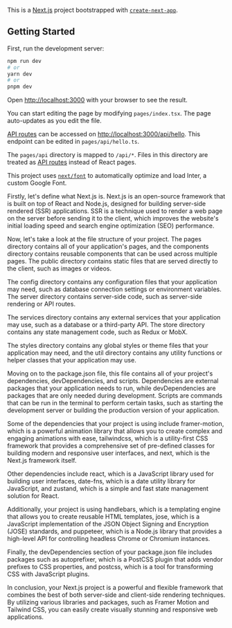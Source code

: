 This is a [Next.js](https://nextjs.org/) project bootstrapped with [`create-next-app`](https://github.com/vercel/next.js/tree/canary/packages/create-next-app).

## Getting Started

First, run the development server:

```bash
npm run dev
# or
yarn dev
# or
pnpm dev
```

Open [http://localhost:3000](http://localhost:3000) with your browser to see the result.

You can start editing the page by modifying `pages/index.tsx`. The page auto-updates as you edit the file.

[API routes](https://nextjs.org/docs/api-routes/introduction) can be accessed on [http://localhost:3000/api/hello](http://localhost:3000/api/hello). This endpoint can be edited in `pages/api/hello.ts`.

The `pages/api` directory is mapped to `/api/*`. Files in this directory are treated as [API routes](https://nextjs.org/docs/api-routes/introduction) instead of React pages.

This project uses [`next/font`](https://nextjs.org/docs/basic-features/font-optimization) to automatically optimize and load Inter, a custom Google Font.

Firstly, let's define what Next.js is. Next.js is an open-source framework that is built on top of React and Node.js, designed for building server-side rendered (SSR) applications. SSR is a technique used to render a web page on the server before sending it to the client, which improves the website's initial loading speed and search engine optimization (SEO) performance.

Now, let's take a look at the file structure of your project. The pages directory contains all of your application's pages, and the components directory contains reusable components that can be used across multiple pages. The public directory contains static files that are served directly to the client, such as images or videos.

The config directory contains any configuration files that your application may need, such as database connection settings or environment variables. The server directory contains server-side code, such as server-side rendering or API routes.

The services directory contains any external services that your application may use, such as a database or a third-party API. The store directory contains any state management code, such as Redux or MobX.

The styles directory contains any global styles or theme files that your application may need, and the util directory contains any utility functions or helper classes that your application may use.

Moving on to the package.json file, this file contains all of your project's dependencies, devDependencies, and scripts. Dependencies are external packages that your application needs to run, while devDependencies are packages that are only needed during development. Scripts are commands that can be run in the terminal to perform certain tasks, such as starting the development server or building the production version of your application.

Some of the dependencies that your project is using include framer-motion, which is a powerful animation library that allows you to create complex and engaging animations with ease, tailwindcss, which is a utility-first CSS framework that provides a comprehensive set of pre-defined classes for building modern and responsive user interfaces, and next, which is the Next.js framework itself.

Other dependencies include react, which is a JavaScript library used for building user interfaces, date-fns, which is a date utility library for JavaScript, and zustand, which is a simple and fast state management solution for React.

Additionally, your project is using handlebars, which is a templating engine that allows you to create reusable HTML templates, jose, which is a JavaScript implementation of the JSON Object Signing and Encryption (JOSE) standards, and puppeteer, which is a Node.js library that provides a high-level API for controlling headless Chrome or Chromium instances.

Finally, the devDependencies section of your package.json file includes packages such as autoprefixer, which is a PostCSS plugin that adds vendor prefixes to CSS properties, and postcss, which is a tool for transforming CSS with JavaScript plugins.

In conclusion, your Next.js project is a powerful and flexible framework that combines the best of both server-side and client-side rendering techniques. By utilizing various libraries and packages, such as Framer Motion and Tailwind CSS, you can easily create visually stunning and responsive web applications.